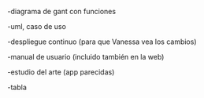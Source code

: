 -diagrama de gant con funciones

-uml, caso de uso

-despliegue continuo (para que Vanessa vea los cambios)

-manual de usuario (incluido también en la web)

-estudio del arte (app parecidas)

-tabla 